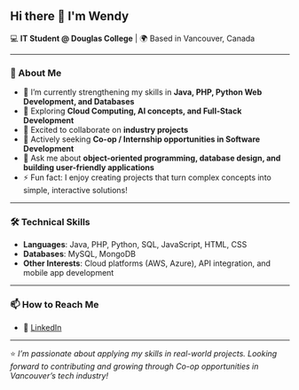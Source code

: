 ## Hi there 👋 I'm Wendy  

💻 **IT Student @ Douglas College** | 🌍 Based in Vancouver, Canada  

---

### 🚀 About Me  
- 🔭 I’m currently strengthening my skills in **Java, PHP,  Python Web Development, and Databases**  
- 🌱 Exploring **Cloud Computing, AI concepts, and Full-Stack Development**  
- 👯 Excited to collaborate on **industry projects**  
- 🤝 Actively seeking **Co-op / Internship opportunities in Software Development**  
- 💬 Ask me about **object-oriented programming, database design, and building user-friendly applications**  
- ⚡ Fun fact: I enjoy creating projects that turn complex concepts into simple, interactive solutions!  

---

### 🛠️ Technical Skills  
- **Languages**: Java, PHP, Python, SQL, JavaScript, HTML, CSS  
- **Databases**: MySQL, MongoDB
- **Other Interests**: Cloud platforms (AWS, Azure), API integration, and mobile app development  

---

### 📫 How to Reach Me  
- 💼 [LinkedIn](https://www.linkedin.com/in/wendy-de-silva)  


---

⭐️ *I’m passionate about applying my skills in real-world projects. Looking forward to contributing and growing through Co-op opportunities in Vancouver’s tech industry!* 

